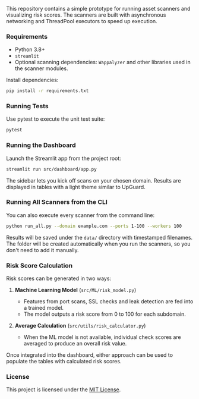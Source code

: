 This repository contains a simple prototype for running asset scanners and visualizing risk scores.
The scanners are built with asynchronous networking and ThreadPool executors to speed up execution.

### Requirements

- Python 3.8+
- `streamlit`
- Optional scanning dependencies: `Wappalyzer` and other libraries used in the scanner modules.

Install dependencies:

```bash
pip install -r requirements.txt
```
### Running Tests

Use pytest to execute the unit test suite:

```bash
pytest
```


### Running the Dashboard

Launch the Streamlit app from the project root:


```bash
streamlit run src/dashboard/app.py
```

The sidebar lets you kick off scans on your chosen domain.  Results are displayed in tables with a light theme similar to UpGuard.

### Running All Scanners from the CLI

You can also execute every scanner from the command line:

```bash
python run_all.py --domain example.com --ports 1-100 --workers 100
```

Results will be saved under the `data/` directory with timestamped filenames.
The folder will be created automatically when you run the scanners, so you don't need to add it manually.

### Risk Score Calculation

Risk scores can be generated in two ways:

1. **Machine Learning Model** (`src/ML/risk_model.py`)
   - Features from port scans, SSL checks and leak detection are fed into a trained model.
   - The model outputs a risk score from 0 to 100 for each subdomain.

2. **Average Calculation** (`src/utils/risk_calculator.py`)
   - When the ML model is not available, individual check scores are averaged to produce an overall risk value.

Once integrated into the dashboard, either approach can be used to populate the tables with calculated risk scores.

### License

This project is licensed under the [MIT License](LICENSE).
